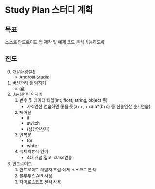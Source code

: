 # Study Plan 스터디 계획

## 목표

스스로 안드로이드 앱 제작 및 예제 코드 분석 가능하도록

## 진도

0. 개발환경설정
    * Android Studio
1. 버전관리 툴 익히기
    * [git](../git/guide.md)
2. Java언어 익히기
    1. 변수 및 데이터 타입(int, float, string, object 등)
        * 사칙연산 연습하면 좋을 듯(a++, ++a a*(b+c) 등 산술연산 순서연습)
    2. 제어문
        * if
        * switch
        * (삼항연산자)
    3. 반복문
        * for
        * while
    4. 객체지향적 언어
        * 4대 개념 짚고, class연습
3. 안드로이드
    1. 안드로이드 개발자 포럼 예제 소스코드 분석
    2. 블루투스 API 사용
    3. 자이로스코프 센서 사용
